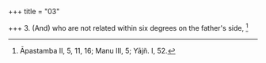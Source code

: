+++
title = "03"

+++
3. (And) who are not related within six degrees on the father's side, [^3] 


[^3]:  Āpastamba II, 5, 11, 16; Manu III, 5; Yājñ. I, 52.
